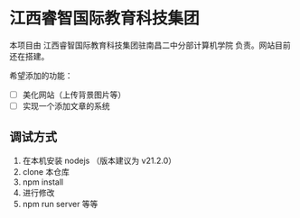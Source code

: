 # 江西睿智国际教育科技集团

本项目由 江西睿智国际教育科技集团驻南昌二中分部计算机学院 负责。网站目前还在搭建。

希望添加的功能：
- [ ] 美化网站（上传背景图片等）
- [ ] 实现一个添加文章的系统

## 调试方式

1. 在本机安装 nodejs （版本建议为 v21.2.0）
2. clone 本仓库
3. npm install
4. 进行修改
5. npm run server 等等